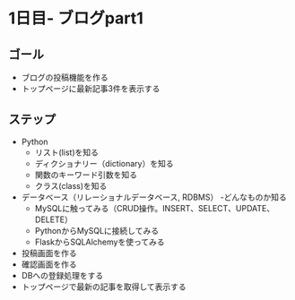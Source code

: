 # 1日目- ブログpart1

## ゴール
- ブログの投稿機能を作る
- トップページに最新記事3件を表示する
  
## ステップ
- Python
  - リスト(list)を知る
  - ディクショナリー（dictionary）を知る
  - 関数のキーワード引数を知る
  - クラス(class)を知る
- データベース（リレーショナルデータベース, RDBMS）
  -どんなものか知る
  - MySQLに触ってみる（CRUD操作。INSERT、SELECT、UPDATE、DELETE）
  - PythonからMySQLに接続してみる
  - FlaskからSQLAlchemyを使ってみる
- 投稿画面を作る
- 確認画面を作る
- DBへの登録処理をする
- トップページで最新の記事を取得して表示する
